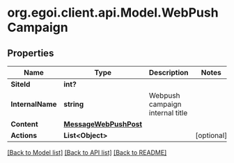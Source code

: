 # org.egoi.client.api.Model.WebPushCampaign
## Properties

Name | Type | Description | Notes
------------ | ------------- | ------------- | -------------
**SiteId** | **int?** |  | 
**InternalName** | **string** | Webpush campaign internal title | 
**Content** | [**MessageWebPushPost**](MessageWebPushPost.md) |  | 
**Actions** | **List&lt;Object&gt;** |  | [optional] 

[[Back to Model list]](../README.md#documentation-for-models) [[Back to API list]](../README.md#documentation-for-api-endpoints) [[Back to README]](../README.md)


